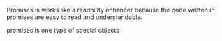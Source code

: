 Promises is works like a  readbility enhancer  because the code written in promises are easy to read and understandable.

promises is one type of special objects
